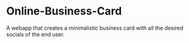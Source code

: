 # Online-Business-Card
A webapp that creates a minimalistic business card with all the desired socials of the end user.
